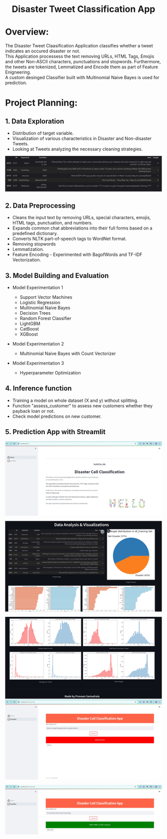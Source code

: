 <h1 align="center">Disaster Tweet Classification App</h1>

# Overview: 

The Disaster Tweet Claasification Application classifies whether a tweet indicates an occured disaster or not.  
This Application processess the text removing URLs, HTML Tags, Emojis and other Non-ASCII characters, punctuations and stopwords. Furthermore, the tweets are tokenized, Lemmatized and Encode them as part of Feature Enigneering.  
A custom desinged Classifier built with Multinomial Naive Bayes is used for prediction.

# Project Planning:

## 1.  Data Exploration
  * Distribution of target variable.
  * Visualization of various characteristics in Disaster and Non-disaster Tweets.
  * Looking at Tweets analyzing the necessary cleaning strategies.  

<img
  src="https://github.com/omrfrkaytnc/disaster_predictor_app_nlp/blob/main/images/data1.png"
  alt="Data_Sample"
  title="Data Sample"/>  

## 2. Data Preprocessing  
  * Cleans the input text by removing URLs, special characters, emojis, HTML tags,
    punctuation, and numbers.
  * Expands common chat abbreviations into their full forms based on a predefined dictionary.
  * Converts NLTK part-of-speech tags to WordNet format.
  * Removing stopwords
  * Lemmatization.
  * Feature Encoding - Experimented with BagofWords and TF-IDF Vectorization.

## 3. Model Building and Evaluation
  * Model Experimentation 1
    - Support Vector Machines
    - Logistic Regression
    - Multinomial Naive Bayes
    - Decision Trees
    - Random Forest Classifier
    - LightGBM
    - CatBoost
    - XGBoost

  * Model Experimentation 2
    - Multinomial Naive Bayes with Count Vectorizer

  * Model Experimentation 3
    - Hyperparameter Optimization


## 4. Inference function
  * Training a model on whole dataset (X and y) without splitting.
  * Function "assess_customer" to assess new customers whether they payback loan or not.
  * Check model predictions on new customer.

## 5. Prediction App with Streamlit
<img
  src="https://github.com/omrfrkaytnc/disaster_predictor_app_nlp/blob/main/images/homepage.jpeg"
  alt="Home Page_1"
  title="Home Page"/>

<img
  src="https://github.com/omrfrkaytnc/disaster_predictor_app_nlp/blob/main/images/homepage2.png"
  alt="Home Page_2"
  title="Home Page"/>

<img
  src="https://github.com/omrfrkaytnc/disaster_predictor_app_nlp/blob/main/images/homepage3.png"
  alt="Home Page_3"
  title="Home Page"/>
<img
  src="https://github.com/omrfrkaytnc/disaster_predictor_app_nlp/blob/main/images/classifier_disaster.jpeg"
  alt="Result_1"
  title="Home Page"/>

<img
  src="https://github.com/omrfrkaytnc/disaster_predictor_app_nlp/blob/main/images/classifier_not_disaster.jpeg"
  alt="Result_0"
  title="Home Page"/>
